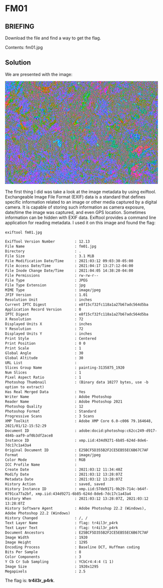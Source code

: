 # FM01
## BRIEFING
Download the file and find a way to get the flag.

Contents: fm01.jpg

## Solution

We are presented with the image:

![fm01](fm01.jpg)

The first thing I did was take a look at the image metadata by using exiftool. Exchangeable Image File Format (EXIF) data is a standard that defines specific information related to an image or other media captured by a digital camera. It is capable of storing such information as camera exposure, date/time the image was captured, and even GPS location. Sometimes information can be hidden with EXIF data. Exiftool provides a command line application for reading metadata. I used it on this image and found the flag:

`exiftool fm01.jpg`

```
ExifTool Version Number         : 12.13
File Name                       : fm01.jpg
Directory                       : .
File Size                       : 3.1 MiB
File Modification Date/Time     : 2021:03:12 09:03:30-05:00
File Access Date/Time           : 2021:04:17 13:27:12-04:00
File Inode Change Date/Time     : 2021:04:05 14:38:20-04:00
File Permissions                : rw-rw-r--
File Type                       : JPEG
File Type Extension             : jpg
MIME Type                       : image/jpeg
JFIF Version                    : 1.01
Resolution Unit                 : inches
Current IPTC Digest             : e8f15cf32fc118a1a27b67adc564d5ba
Application Record Version      : 0
IPTC Digest                     : e8f15cf32fc118a1a27b67adc564d5ba
X Resolution                    : 72
Displayed Units X               : inches
Y Resolution                    : 72
Displayed Units Y               : inches
Print Style                     : Centered
Print Position                  : 0 0
Print Scale                     : 1
Global Angle                    : 30
Global Altitude                 : 30
URL List                        : 
Slices Group Name               : painting-3135875_1920
Num Slices                      : 1
Pixel Aspect Ratio              : 1
Photoshop Thumbnail             : (Binary data 10277 bytes, use -b option to extract)
Has Real Merged Data            : Yes
Writer Name                     : Adobe Photoshop
Reader Name                     : Adobe Photoshop 2021
Photoshop Quality               : 12
Photoshop Format                : Standard
Progressive Scans               : 3 Scans
XMP Toolkit                     : Adobe XMP Core 6.0-c006 79.164648, 2021/01/12-15:52:29
Document ID                     : adobe:docid:photoshop:c62cc249-d917-484b-aaf9-af0b3df2ace8
Instance ID                     : xmp.iid:434d9271-6b85-624d-8de6-7dc17c1a43a4
Original Document ID            : E25BCF5D355B2F2CE5EB55EC6B67C7AF
Format                          : image/jpeg
Color Mode                      : RGB
ICC Profile Name                : 
Create Date                     : 2021:03:12 11:34:40Z
Modify Date                     : 2021:03:12 13:28:07Z
Metadata Date                   : 2021:03:12 13:28:07Z
History Action                  : saved, saved
History Instance ID             : xmp.iid:57de9171-9b29-714c-b64f-0791ca77a2bf, xmp.iid:434d9271-6b85-624d-8de6-7dc17c1a43a4
History When                    : 2021:03:12 13:28:07Z, 2021:03:12 13:28:07Z
History Software Agent          : Adobe Photoshop 22.2 (Windows), Adobe Photoshop 22.2 (Windows)
History Changed                 : /, /
Text Layer Name                 : flag: tr4il3r_p4rk
Text Layer Text                 : flag: tr4il3r_p4rk
Document Ancestors              : E25BCF5D355B2F2CE5EB55EC6B67C7AF
Image Width                     : 1920
Image Height                    : 1295
Encoding Process                : Baseline DCT, Huffman coding
Bits Per Sample                 : 8
Color Components                : 3
Y Cb Cr Sub Sampling            : YCbCr4:4:4 (1 1)
Image Size                      : 1920x1295
Megapixels                      : 2.5
```

The flag is: **tr4il3r_p4rk**.


